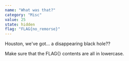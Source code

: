 ```yaml
---
name: "What was that?"
category: "Misc"
value: 25
state: hidden
flag: "FLAG{no_remorse}"
---
```


Houston, we've got... a disappearing black hole??

Make sure that the FLAG{} contents are all in lowercase.
